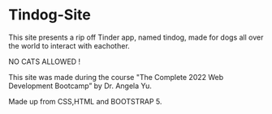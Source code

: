 # Tindog-Site
This site presents a rip off Tinder app, named tindog, made for dogs all over the world to interact with eachother. 

NO CATS ALLOWED ! 

This site was made during the course "The Complete 2022 Web Development Bootcamp” by Dr. Angela Yu.

Made up from CSS,HTML and BOOTSTRAP 5.
